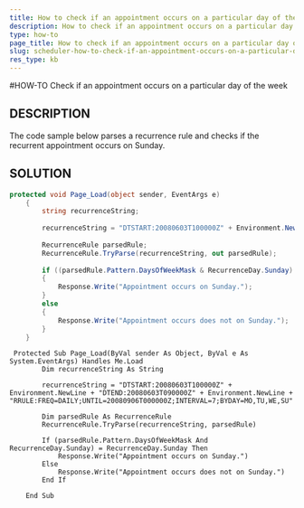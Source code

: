 ```yaml
---
title: How to check if an appointment occurs on a particular day of the week
description: How to check if an appointment occurs on a particular day of the week - RadSheduler. Check it now!
type: how-to
page_title: How to check if an appointment occurs on a particular day of the week
slug: scheduler-how-to-check-if-an-appointment-occurs-on-a-particular-day-of-the-week
res_type: kb
---
```


#HOW-TO 
Check if an appointment occurs on a particular day of the week  
   
## DESCRIPTION  
   
 The code sample below parses a recurrence rule and checks if the recurrent appointment occurs on Sunday.   
   
## SOLUTION  
   
````C#
protected void Page_Load(object sender, EventArgs e)  
    {  
        string recurrenceString;  
 
        recurrenceString = "DTSTART:20080603T100000Z" + Environment.NewLine + "DTEND:20080603T090000Z" + Environment.NewLine + "RRULE:FREQ=DAILY;UNTIL=20080906T000000Z;INTERVAL=7;BYDAY=MO,TU,WE,SU";  
 
        RecurrenceRule parsedRule;  
        RecurrenceRule.TryParse(recurrenceString, out parsedRule);  
 
        if ((parsedRule.Pattern.DaysOfWeekMask & RecurrenceDay.Sunday) == RecurrenceDay.Sunday)  
        {  
            Response.Write("Appointment occurs on Sunday.");  
        }  
        else 
        {  
            Response.Write("Appointment occurs does not on Sunday.");  
        }  
    } 
````
````VB
 Protected Sub Page_Load(ByVal sender As Object, ByVal e As System.EventArgs) Handles Me.Load  
        Dim recurrenceString As String 
 
        recurrenceString = "DTSTART:20080603T100000Z" + Environment.NewLine + "DTEND:20080603T090000Z" + Environment.NewLine + "RRULE:FREQ=DAILY;UNTIL=20080906T000000Z;INTERVAL=7;BYDAY=MO,TU,WE,SU" 
 
        Dim parsedRule As RecurrenceRule  
        RecurrenceRule.TryParse(recurrenceString, parsedRule)  
 
        If (parsedRule.Pattern.DaysOfWeekMask And RecurrenceDay.Sunday) = RecurrenceDay.Sunday Then 
            Response.Write("Appointment occurs on Sunday.")  
        Else 
            Response.Write("Appointment occurs does not on Sunday.")  
        End If 
 
    End Sub
````
  
 
   
   
   
   
   


  